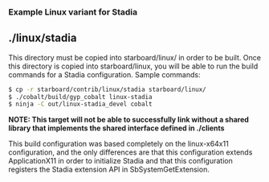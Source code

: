 ### Example Linux variant for Stadia

## ./linux/stadia
  This directory must be copied into starboard/linux/ in order to be built. Once this directory is copied into starboard/linux, you will be able to run the build commands for a Stadia configuration.
  Sample commands:

```bash
$ cp -r starboard/contrib/linux/stadia starboard/linux/
$ ./cobalt/build/gyp_cobalt linux-stadia
$ ninja -C out/linux-stadia_devel cobalt
```

**NOTE: This target will not be able to successfully link without a shared library that implements the shared interface defined in ./clients**

This build configuration was based completely on the linux-x64x11 configuration,
and the only differences are that this configuration extends ApplicationX11 in
order to initialize Stadia and that this configuration registers the Stadia
extension API in SbSystemGetExtension.

